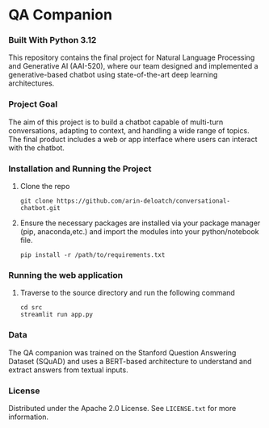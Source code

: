 # QA Companion

### Built With Python 3.12

This repository contains the final project for Natural Language Processing and Generative AI (AAI-520), where our team designed and implemented a generative-based chatbot using state-of-the-art deep learning architectures.

<!-- Project Goal -->
### Project Goal
The aim of this project is to build a chatbot capable of multi-turn conversations, adapting to context, and handling a wide range of topics. The final product includes a web or app interface where users can interact with the chatbot.

<!-- Installation and Running the Project -->
### Installation and Running the Project
1. Clone the repo 
   ```
   git clone https://github.com/arin-deloatch/conversational-chatbot.git
    ```
   
2. Ensure the necessary packages are installed via your package manager (pip, anaconda,etc.) and import the modules into your python/notebook file. 
    ```
   pip install -r /path/to/requirements.txt
     ```
<!-- Installation and Running the Web App -->
### Running the web application

1. Traverse to the source directory and run the following command
   ```
   cd src
   streamlit run app.py
    ```
   
<!-- Data -->
### Data
The QA companion was trained on the Stanford Question Answering Dataset (SQuAD) and uses a BERT-based architecture to understand and extract answers from textual inputs. 

<!-- LICENSE -->
### License

Distributed under the Apache 2.0 License. See `LICENSE.txt` for more information.
